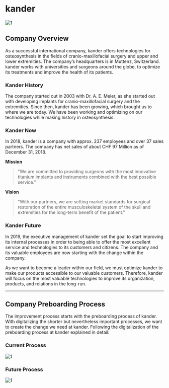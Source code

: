 # kander
![1](https://user-images.githubusercontent.com/55824459/55824459/69329370-43f16800-0c51-11ea-86e8-3c2a084f5910.png)

## Company Overview
As a successful international company, kander offers technologies for osteosynthesis in the fields of cranio-maxillofacial surgery and upper and lower extremities. The company’s headquarters is in Muttenz, Switzerland. kander works with universities and surgeons around the globe, to optimize its treatments and improve the health of its patients.  

### Kander History 
The company started out in 2003 with Dr. A. E. Meier, as she started out with developing implants for cranio-maxillofacial surgery and the extremities. Since then, kander has been growing, which brought us to where we are today. We have been working and optimizing on our technologies while making history in osteosynthesis.
### Kander Now 
In 2018, kander is a company with approx. 237 employees and over 37 sales partners. The company has net sales of about CHF 97 Million as of December 31, 2018. 

**Mission** <br>
>"We are committed to providing surgeons with the most innovative titanium implants and instruments combined with the best possible service." 

**Vision**<br>
> "With our partners, we are setting market standards for surgical restoration of the entire musculoskeletal system of the skull and extremities for the long-term benefit of the patient."

### Kander Future 
In 2019, the executive management of kander set the goal to start improving its internal processes in order to being able to offer the most excellent service and technologies to its customers and citizens. The company and its valuable employees are now starting with the change within the company. 

As we want to become a leader within our field, we must optimize kander to make our products accessible to our valuable customers. Therefore, kander will focus on the most valuable technologies to improve its organization, products, and relations in the long-run. 

----
## Company Preboarding Process
The improvement process starts with the preboarding process of kander. With digitalizing the shorter but nevertheless important processes, we want to create the change we need at kander. Following the digitalization of the preboarding process at kander explained in detail:

### Current Process
![1](https://user-images.githubusercontent.com/55824459/69329370-43f16800-0c51-11ea-86e8-3c2a084f5909.png)

### Future Process
![1](https://user-images.githubusercontent.com/55824459/69329370-43f16800-0c51-11ea-86e8-3c2a084f5909.png)
